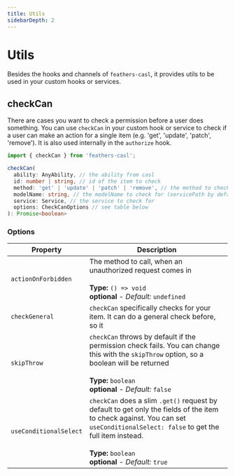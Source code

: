 ```yaml
---
title: Utils
sidebarDepth: 2
---
```


# Utils

Besides the hooks and channels of `feathers-casl`, it provides utils to be used in your custom hooks or services.

## checkCan

There are cases you want to check a permission before a user does something. You can use `checkCan` in your custom hook or service to check if a user can make an action for a single item (e.g. 'get', 'update', 'patch', 'remove'). It is also used internally in the `authorize` hook.

```typescript
import { checkCan } from 'feathers-casl';

checkCan(
  ability: AnyAbility, // the ability from casl
  id: number | string, // id of the item to check
  method: 'get' | 'update' | 'patch' | 'remove', // the method to check for
  modelName: string, // the modelName to check for (servicePath by default)
  service: Service, // the service to check for
  options: CheckCanOptions // see table below
): Promise<boolean>
```

### Options

|       Property         |                Description                  |
|------------------------|---------------------------------------------|
| `actionOnForbidden`    | The method to call, when an unauthorized request comes in<br><br>**Type:** `() => void`<br>**optional** - *Default:* `undefined` |
| `checkGeneral`         | `checkCan` specifically checks for your item. It can do a general check before, so it  |
| `skipThrow`            | `checkCan` throws by default if the permission check fails. You can change this with the `skipThrow` option, so a boolean will be returned<br><br>**Type:** `boolean`<br>**optional** - *Default:* `false` |
| `useConditionalSelect` | `checkCan` does a slim `.get()` request by default to get only the fields of the item to check against. You can set `useConditionalSelect: false` to get the full item instead.<br><br>**Type:** `boolean`<br>**optional** - *Default:* `true` |